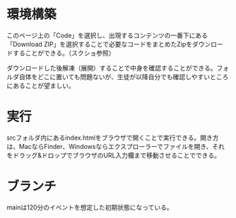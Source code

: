 # 環境構築

このページ上の「Code」を選択し、出現するコンテンツの一番下にある「Download ZIP」を選択することで必要なコードをまとめたZipをダウンロードすることができる。（スクショ参照）

ダウンロードした後解凍（展開）することで中身を確認することができる。フォルダ自体をどこに置いても問題ないが、生徒が以降自分でも確認しやすいところにあることが望ましい。

# 実行

srcフォルダ内にあるindex.htmlをブラウザで開くことで実行できる。開き方は、MacならFinder、Windowsならエクスプローラーでファイルを開き、それをドラッグ&ドロップでブラウザのURL入力欄まで移動させることでできる。

# ブランチ

mainは120分のイベントを想定した初期状態になっている。